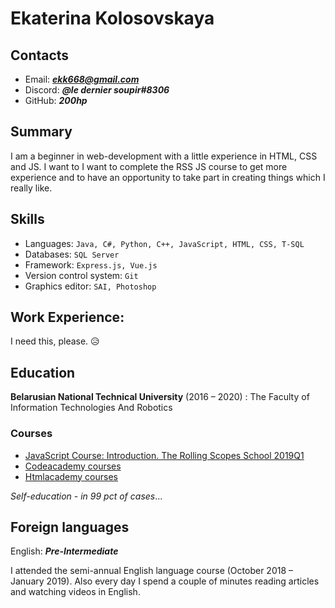 # Ekaterina Kolosovskaya
## Contacts
* Email: ***ekk668@gmail.com***
* Discord: ***@le dernier soupir#8306***
* GitHub: ***200hp***
## Summary
I am a beginner in web-development with a little experience in HTML, CSS and JS. I want to I want to complete the RSS JS course to get more experience and to have an opportunity to take part in creating things which I really like. 
## Skills
* Languages: ```Java, С#, Python, C++, JavaScript, HTML, CSS, T-SQL```
* Databases: ```SQL Server```
* Framework: ```Express.js, Vue.js```
* Version control system: ```Git```
* Graphics editor: ```SAI, Photoshop```
## Work Experience:
I need this, please. 😥
## Education
**Belarusian National Technical University** (2016 – 2020) : The Faculty of Information Technologies And Robotics
### Courses
* [JavaScript Course: Introduction. The Rolling Scopes School 2019Q1](https://school.rollingscopes.com/)
* [Codeacademy courses](https://www.codecademy.com/users/200hp/achievements)
* [Htmlacademy courses](https://htmlacademy.ru/profile/id1022519/achievements)

 _Self-education -  in 99 pct of cases_...

 ## Foreign languages
 English: ***Pre-Intermediate***
 
I attended the semi-annual English language course (October 2018 – January 2019). Also every day I spend a couple of minutes reading articles and watching videos in English.